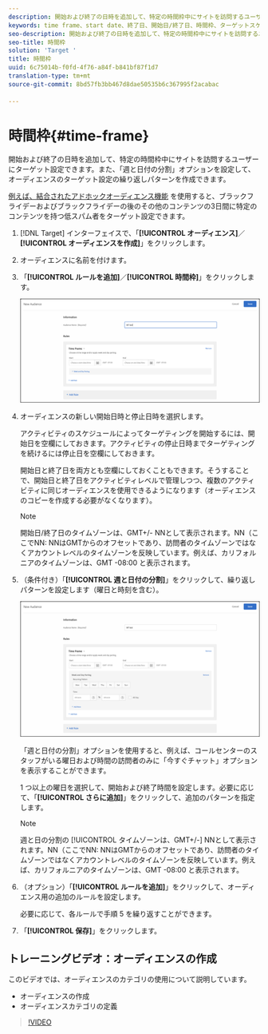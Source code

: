 ```yaml
---
description: 開始および終了の日時を追加して、特定の時間枠中にサイトを訪問するユーザーにターゲット設定できます。また、「週と日付の分割」オプションを設定して、オーディエンスのターゲット設定の繰り返しパターンを作成できます。
keywords: time frame、start date、終了日、開始日/終了日、時間枠、ターゲットスケジュール、週間の分割、日分割、分割
seo-description: 開始および終了の日時を追加して、特定の時間枠中にサイトを訪問するユーザーにターゲット設定できます。また、「週と日付の分割」オプションを設定して、オーディエンスのターゲット設定の繰り返しパターンを作成できます。
seo-title: 時間枠
solution: 'Target '
title: 時間枠
uuid: 6c75014b-f0fd-4f76-a84f-b841bf87f1d7
translation-type: tm+mt
source-git-commit: 8bd57fb3bb467d8dae50535b6c367995f2acabac

---
```



# 時間枠{#time-frame}

開始および終了の日時を追加して、特定の時間枠中にサイトを訪問するユーザーにターゲット設定できます。また、「週と日付の分割」オプションを設定して、オーディエンスのターゲット設定の繰り返しパターンを作成できます。

[例えば、結合されたアドホックオーディエンス機能](../../../c-target/combining-multiple-audiences.md#concept_A7386F1EA4394BD2AB72399C225981E5) を使用すると、ブラックフライデーおよびブラックフライデーの後のその他のコンテンツの3日間に特定のコンテンツを持つ低スパム者をターゲット設定できます。

1. [!DNL Target] インターフェイスで、「**[!UICONTROL オーディエンス]**／**[!UICONTROL オーディエンスを作成]**」をクリックします。
1. オーディエンスに名前を付けます。
1. 「**[!UICONTROL ルールを追加]**／**[!UICONTROL 時間枠]**」をクリックします。

   ![](assets/target_timeframe_dialog.png)

1. オーディエンスの新しい開始日時と停止日時を選択します。

   アクティビティのスケジュールによってターゲティングを開始するには、開始日を空欄にしておきます。アクティビティの停止日時までターゲティングを続けるには停止日を空欄にしておきます。

   開始日と終了日を両方とも空欄にしておくこともできます。そうすることで、開始日と終了日をアクティビティレベルで管理しつつ、複数のアクティビティに同じオーディエンスを使用できるようになります（オーディエンスのコピーを作成する必要がなくなります）。

   >[!NOTE]
   >
   >開始日/終了日のタイムゾーンは、GMT+/- NNとして表示されます。NN（ここでNN: NNはGMTからのオフセットであり、訪問者のタイムゾーンではなくアカウントレベルのタイムゾーンを反映しています。例えば、カリフォルニアのタイムゾーンは、GMT -08:00 と表示されます。

1. （条件付き）「**[!UICONTROL 週と日付の分割]**」をクリックして、繰り返しパターンを設定します（曜日と時刻を含む）。

   ![週と日付の分割](assets/week_and_day_parting.png)

   「週と日付の分割」オプションを使用すると、例えば、コールセンターのスタッフがいる曜日および時間の訪問者のみに「今すぐチャット」オプションを表示することができます。

   1 つ以上の曜日を選択して、開始および終了時間を設定します。必要に応じて、「**[!UICONTROL さらに追加]**」をクリックして、追加のパターンを指定します。

   >[!NOTE]
   >
   >週と日の分割の [!UICONTROL タイムゾーンは、GMT+/-] NNとして表示されます。NN（ここでNN: NNはGMTからのオフセットであり、訪問者のタイムゾーンではなくアカウントレベルのタイムゾーンを反映しています。例えば、カリフォルニアのタイムゾーンは、GMT -08:00 と表示されます。

1. （オプション）「**[!UICONTROL ルールを追加]**」をクリックして、オーディエンス用の追加のルールを設定します。

   必要に応じて、各ルールで手順 5 を繰り返すことができます。

1. 「**[!UICONTROL 保存]**」をクリックします。

## トレーニングビデオ：オーディエンスの作成

このビデオでは、オーディエンスのカテゴリの使用について説明しています。

* オーディエンスの作成
* オーディエンスカテゴリの定義

>[!VIDEO](https://video.tv.adobe.com/v/17392?captions=jpn)
